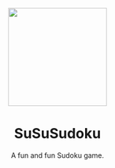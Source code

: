 <p align="center">
  <img src="https://i.imgur.com/sfBaA2s.png" width="200"/>
</p>

<h1 align="center">SuSuSudoku</h1>

<p align="center">
  A fun and fun Sudoku game.
</p>
